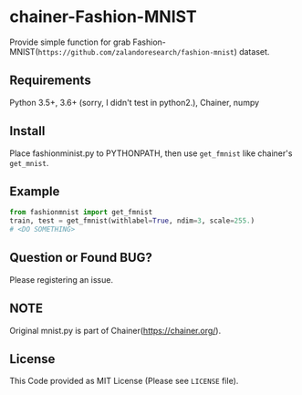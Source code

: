# chainer-Fashion-MNIST
Provide simple function for grab Fashion-MNIST(`https://github.com/zalandoresearch/fashion-mnist`) dataset.

## Requirements
Python 3.5+, 3.6+ (sorry, I didn't test in python2.),
Chainer, numpy

## Install
Place fashionminist.py to PYTHONPATH, 
then use `get_fmnist` like chainer's `get_mnist`.

## Example
``` python
from fashionmnist import get_fmnist
train, test = get_fmnist(withlabel=True, ndim=3, scale=255.)
# <DO SOMETHING>
```

## Question or Found BUG?
Please registering an issue.

## NOTE
Original mnist.py is part of Chainer(https://chainer.org/).

## License
This Code provided as MIT License (Please see `LICENSE` file).
